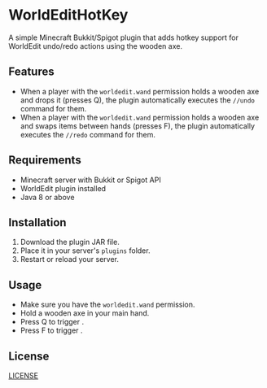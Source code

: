 # WorldEditHotKey

A simple Minecraft Bukkit/Spigot plugin that adds hotkey support for WorldEdit undo/redo actions using the wooden axe.

## Features

- When a player with the `worldedit.wand` permission holds a wooden axe and drops it (presses Q), the plugin automatically executes the `//undo` command for them.
- When a player with the `worldedit.wand` permission holds a wooden axe and swaps items between hands (presses F), the plugin automatically executes the `//redo` command for them.

## Requirements

- Minecraft server with Bukkit or Spigot API
- WorldEdit plugin installed
- Java 8 or above

## Installation

1. Download the plugin JAR file.
2. Place it in your server's `plugins` folder.
3. Restart or reload your server.

## Usage

- Make sure you have the `worldedit.wand` permission.
- Hold a wooden axe in your main hand.
- Press Q to trigger .
- Press F to trigger .

## License

[LICENSE](LICENSE)